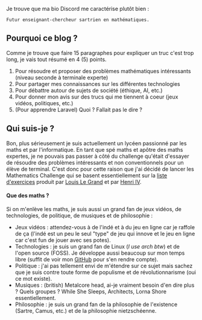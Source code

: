 Je trouve que ma bio Discord me caractérise plutôt bien :

```
Futur enseignant-chercheur sartrien en mathématiques.
```

## Pourquoi ce blog ?

Comme je trouve que faire 15 paragraphes pour expliquer un truc c'est trop long, je vais tout résumé en 4 (5) points.

1. Pour résoudre et proposer des problèmes mathématiques intéressants (niveau seconde à terminale experte)
2. Pour partager mes connaissances sur les différentes technologies
3. Pour débattre autour de sujets de société (éthique, AI, etc.)
4. Pour donner mon avis sur des trucs qui me tiennent à coeur (jeux vidéos, politiques, etc.)
5. (Pour apprendre Laravel) Quoi ? Fallait pas le dire ?

## Qui suis-je ?

Bon, plus sérieusement je suis actuellement un lycéen passionné par les maths et par l'informatique.
En tant que spé maths et apôtre des maths expertes, je ne pouvais pas passer à côté du challenge qu'était d'essayer
de résoudre des problèmes intéressants et non conventionnels pour un élève de terminal.
C'est donc pour cette raison que j'ai décidé de lancer les Mathematics Challenge qui se basent essentiellement sur
la [liste d'exercices](https://www.louislegrand.fr/wp-content/uploads/2022/01/EXOS-TERMINALE3-3-AVECDESSIN.pdf)
produit par [Louis Le Grand](https://www.louislegrand.fr/) et par [Henri IV](https://lycee-henri4.com/).

#### Que des maths ?

Si on m'enlève les maths, je suis aussi un grand fan de jeux vidéos, de technologies, de politique, de musiques
et de philosophie :

- Jeux vidéos : attendez-vous à de l'indé et à du jeu en ligne car je raffole de ça (l'indé est un peu le seul "type" de jeu qui innove et le jeu en ligne car c'est fun de jouer avec ses potes).
- Technologies : je suis un grand fan de Linux (*I use arch btw*) et de l'open source (FOSS). Je développe aussi beaucoup sur mon temps libre (suffit de voir mon [GitHub](https://github.com/anhgelus) pour s'en rendre compte).
- Politique : j'ai pas tellement envi de m'étendre sur ce sujet mais sachez que je suis contre toute forme de populisme et de révolutionnarisme (oui ce mot existe).
- Musiques : (british) Metalcore head, ai-je vraiment besoin d'en dire plus ? Quels groupes ? While She Sleeps, Architects, Lorna Shore essentiellement.
- Philosophie : je suis un grand fan de la philosophie de l'existence (Sartre, Camus, etc.) et de la philosophie nietzschéenne.
